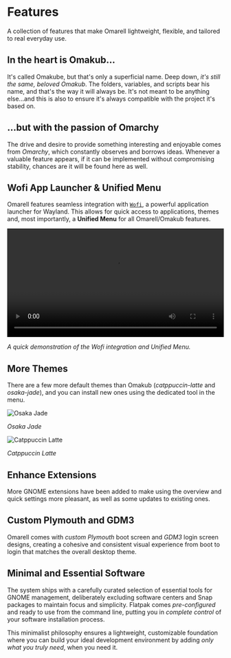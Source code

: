 # Features

A collection of features that make Omarell lightweight, flexible, and tailored to real everyday use.

## In the heart is Omakub...

It's called Omakube, but that's only a superficial name. Deep down, _it's still the same, beloved Omakub_. The folders, variables, and scripts bear his name, and that's the way it will always be. It's not meant to be anything else...and this is also to ensure it's always compatible with the project it's based on.

## ...but with the passion of Omarchy

The drive and desire to provide something interesting and enjoyable comes from _Omarchy_, which constantly observes and borrows ideas. Whenever a valuable feature appears, if it can be implemented without compromising stability, chances are it will be found here as well.

## Wofi App Launcher & Unified Menu

Omarell features seamless integration with [`Wofi`](https://hg.sr.ht/~scoopta/wofi), a powerful application launcher for Wayland. This allows for quick access to applications, themes and, most importantly, a **Unified Menu** for all Omarell/Omakub features.

<video controls width="100%" height="auto" preload="metadata">
  <source src="/videos/omakube/wofi-launcher.webm" type="video/webm" />
  <p>Your browser doesn't support HTML5 video. <a href="/videos/omakube/wofi-launcher.webm">Download the video</a> instead.</p>
</video>
<p class="text-center">
  <i>A quick demonstration of the Wofi integration and Unified Menu.</i>
</p>

## More Themes

There are a few more default themes than Omakub (_catppuccin-latte_ and _osaka-jade_), and you can install new ones using the dedicated tool in the menu.

![Osaka Jade](/images/omakube/osaka-jade.png)

<p class="text-center">
  <i>Osaka Jade</i>
</p>

![Catppuccin Latte](/images/omakube/catppuccin-latte.png)

<p class="text-center">
  <i>Catppuccin Latte</i>
</p>

## Enhance Extensions

More GNOME extensions have been added to make using the overview and quick settings more pleasant, as well as some updates to existing ones.

## Custom Plymouth and GDM3

Omarell comes with _custom Plymouth_ boot screen and _GDM3_ login screen designs, creating a cohesive and consistent visual experience from boot to login that matches the overall desktop theme.

## Minimal and Essential Software

The system ships with a carefully curated selection of essential tools for GNOME management, deliberately excluding software centers and Snap packages to maintain focus and simplicity. Flatpak comes _pre-configured_ and ready to use from the command line, putting you in _complete control_ of your software installation process.

This minimalist philosophy ensures a lightweight, customizable foundation where you can build your ideal development environment by adding _only what you truly need_, when you need it.
